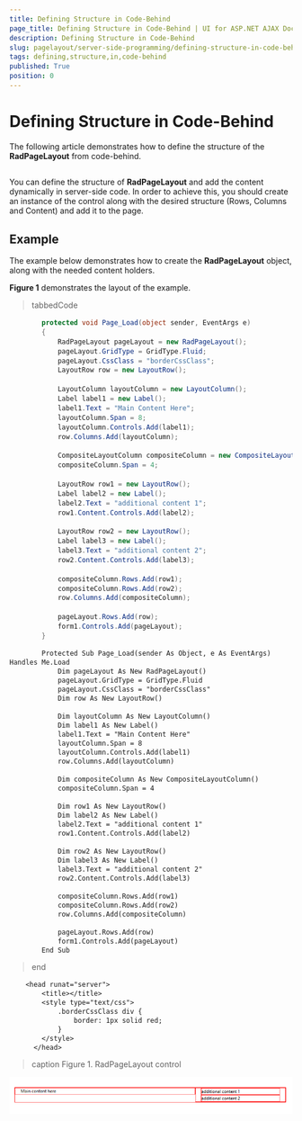 ```yaml
---
title: Defining Structure in Code-Behind
page_title: Defining Structure in Code-Behind | UI for ASP.NET AJAX Documentation
description: Defining Structure in Code-Behind
slug: pagelayout/server-side-programming/defining-structure-in-code-behind
tags: defining,structure,in,code-behind
published: True
position: 0
---
```


# Defining Structure in Code-Behind



The following article demonstrates how to define the structure of the __RadPageLayout__ from code-behind.

## 

You can define the structure of __RadPageLayout__ and add the content dynamically in server-side code. In order to achieve this, you should create an instance of the control along with the desired structure (Rows, Columns and Content) and add it to the page.

## Example

The example below demonstrates how to create the __RadPageLayout__ object, along with the needed content holders.

__Figure 1__ demonstrates the layout of the example.

>tabbedCode

````C#
	    protected void Page_Load(object sender, EventArgs e)
	    {
	        RadPageLayout pageLayout = new RadPageLayout();
	        pageLayout.GridType = GridType.Fluid;
	        pageLayout.CssClass = "borderCssClass";
	        LayoutRow row = new LayoutRow();
	
	        LayoutColumn layoutColumn = new LayoutColumn();
	        Label label1 = new Label();
	        label1.Text = "Main Content Here";
	        layoutColumn.Span = 8;
	        layoutColumn.Controls.Add(label1);
	        row.Columns.Add(layoutColumn);
	
	        CompositeLayoutColumn compositeColumn = new CompositeLayoutColumn();
	        compositeColumn.Span = 4;
	
	        LayoutRow row1 = new LayoutRow();
	        Label label2 = new Label();
	        label2.Text = "additional content 1";
	        row1.Content.Controls.Add(label2);
	
	        LayoutRow row2 = new LayoutRow();
	        Label label3 = new Label();
	        label3.Text = "additional content 2";
	        row2.Content.Controls.Add(label3);
	
	        compositeColumn.Rows.Add(row1);
	        compositeColumn.Rows.Add(row2);
	        row.Columns.Add(compositeColumn);
	
	        pageLayout.Rows.Add(row);
	        form1.Controls.Add(pageLayout);
	    }
````
````VB
	    Protected Sub Page_Load(sender As Object, e As EventArgs) Handles Me.Load
	        Dim pageLayout As New RadPageLayout()
	        pageLayout.GridType = GridType.Fluid
	        pageLayout.CssClass = "borderCssClass"
	        Dim row As New LayoutRow()
	
	        Dim layoutColumn As New LayoutColumn()
	        Dim label1 As New Label()
	        label1.Text = "Main Content Here"
	        layoutColumn.Span = 8
	        layoutColumn.Controls.Add(label1)
	        row.Columns.Add(layoutColumn)
	
	        Dim compositeColumn As New CompositeLayoutColumn()
	        compositeColumn.Span = 4
	
	        Dim row1 As New LayoutRow()
	        Dim label2 As New Label()
	        label2.Text = "additional content 1"
	        row1.Content.Controls.Add(label2)
	
	        Dim row2 As New LayoutRow()
	        Dim label3 As New Label()
	        label3.Text = "additional content 2"
	        row2.Content.Controls.Add(label3)
	
	        compositeColumn.Rows.Add(row1)
	        compositeColumn.Rows.Add(row2)
	        row.Columns.Add(compositeColumn)
	
	        pageLayout.Rows.Add(row)
	        form1.Controls.Add(pageLayout)
	    End Sub
````
>end

````ASPNET
	<head runat="server">
	    <title></title>    
	    <style type="text/css">
	        .borderCssClass div {
	            border: 1px solid red;
	        }
	    </style>
	  </head>
````


>caption Figure 1. RadPageLayout control

![page-layout-structure](images/page-layout-structure.png)

